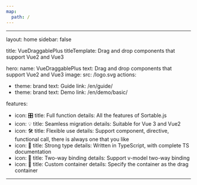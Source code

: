 ```yaml
---
map:
  path: /
---
```

---
layout: home
sidebar: false

title: VueDraggablePlus
titleTemplate: Drag and drop components that support Vue2 and Vue3

hero:
 name: VueDraggablePlus
 text: Drag and drop components that support Vue2 and Vue3
 image:
   src: /logo.svg
 actions:
   - theme: brand
     text: Guide
     link: /en/guide/
   - theme: brand
     text: Demo
     link: /en/demo/basic/

features:
  - icon: 🎛
    title: Full function
    details: All the features of Sortable.js
  - icon: 💡
    title: Seamless migration
    details: Suitable for Vue 3 and Vue2
  - icon: 🛠
    title: Flexible use
    details: Support component, directive, functional call, there is always one that you like
  - icon: 🦾️
    title: Strong type
    details: Written in TypeScript, with complete TS documentation
  - icon: 🔌
    title: Two-way binding
    details: Support v-model two-way binding
  - icon: 🎪
    title: Custom container
    details: Specify the container as the drag container

---


<span/>
